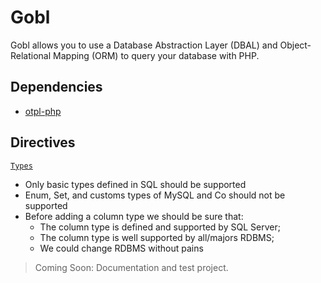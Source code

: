 # Gobl
Gobl allows you to use a Database Abstraction Layer (DBAL) and Object-Relational Mapping (ORM) to query your database with PHP.

## Dependencies
 - [otpl-php](https://github.com/silassare/otpl-php/)

## Directives
[`Types`](./src/DBAL/Types)
 - Only basic types defined in SQL should be supported
 - Enum, Set, and customs types of MySQL and Co should not be supported
 - Before adding a column type we should be sure that:
   - The column type is defined and supported by SQL Server;
   - The column type is well supported by all/majors RDBMS;
   - We could change RDBMS without pains

> Coming Soon: Documentation and test project.

